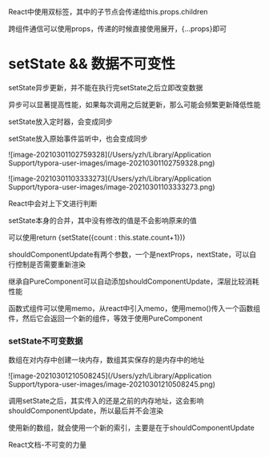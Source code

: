 React中使用双标签，其中的子节点会传递给this.props.children

跨组件通信可以使用props，传递的时候直接使用展开，{...props}即可

# setState && 数据不可变性

setState异步更新，并不能在执行完setState之后立即改变数据

异步可以显著提高性能，如果每次调用之后就更新，那么可能会频繁更新降低性能

setState放入定时器，会变成同步

setState放入原始事件监听中，也会变成同步

![image-20210301102759328](/Users/yzh/Library/Application Support/typora-user-images/image-20210301102759328.png)

![image-20210301103333273](/Users/yzh/Library/Application Support/typora-user-images/image-20210301103333273.png)

React中会对上下文进行判断

setState本身的合并，其中没有修改的值是不会影响原来的值

可以使用return {setState({count : this.state.count+1})}

shouldComponentUpdate有两个参数，一个是nextProps，nextState，可以自行控制是否需要重新渲染

继承自PureComponent可以自动添加shouldComponentUpdate，深层比较消耗性能

函数式组件可以使用memo，从react中引入memo，使用memo()传入一个函数组件，然后它会返回一个新的组件，等效于使用PureComponent

### setState不可变数据

数组在对内存中创建一块内存，数组其实保存的是内存中的地址

![image-20210301210508245](/Users/yzh/Library/Application Support/typora-user-images/image-20210301210508245.png)

调用setState之后，其实传入的还是之前的内存地址，这会影响shouldComponentUpdate，所以最后并不会渲染

使用新的数组，就会使用一个新的索引，主要是在于shouldComponentUpdate

React文档-不可变的力量